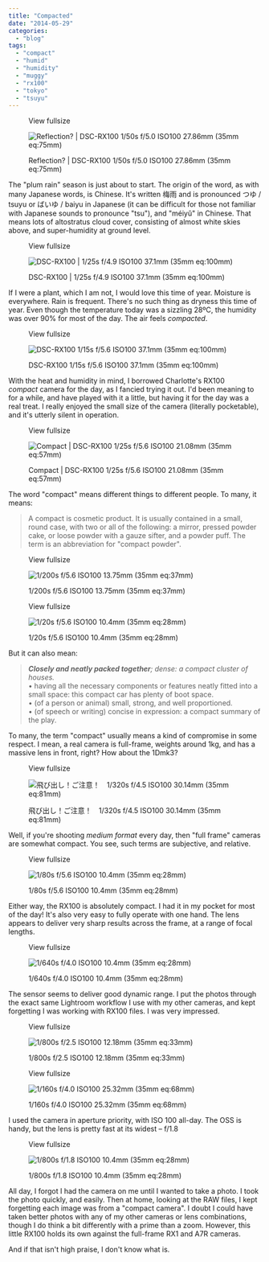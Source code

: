 ```yaml
---
title: "Compacted"
date: "2014-05-29"
categories: 
  - "blog"
tags: 
  - "compact"
  - "humid"
  - "humidity"
  - "muggy"
  - "rx100"
  - "tokyo"
  - "tsuyu"
---
```


<figure>

View fullsize

![Reflection? | DSC-RX100&nbsp;1/50s f/5.0 ISO100 27.86mm (35mm eq:75mm)&nbsp;](/assets/images/9a22c-20140529-dsc00929-dsc-rx100.jpg)

<figcaption>



Reflection? | DSC-RX100 1/50s f/5.0 ISO100 27.86mm (35mm eq:75mm) 





</figcaption>



</figure>

The "plum rain" season is just about to start. The origin of the word, as with many Japanese words, is Chinese. It's written 梅雨 and is pronounced つゆ / tsuyu or ばいゆ / baiyu in Japanese (it can be difficult for those not familiar with Japanese sounds to pronounce "tsu"), and "méiyǔ" in Chinese. That means lots of altostratus cloud cover, consisting of almost white skies above, and super-humidity at ground level.

<figure>

View fullsize

![DSC-RX100 | 1/25s f/4.9 ISO100 37.1mm (35mm eq:100mm)&nbsp;](/assets/images/3b816-image-asset.jpeg)

<figcaption>



DSC-RX100 | 1/25s f/4.9 ISO100 37.1mm (35mm eq:100mm) 





</figcaption>



</figure>

If I were a plant, which I am not, I would love this time of year. Moisture is everywhere. Rain is frequent. There's no such thing as dryness this time of year. Even though the temperature today was a sizzling 28ºC, the humidity was over 90% for most of the day. The air feels _compacted_.

<figure>

View fullsize

![DSC-RX100&nbsp;1/15s f/5.6 ISO100 37.1mm (35mm eq:100mm)&nbsp;](/assets/images/62f43-image-asset.jpeg)

<figcaption>



DSC-RX100 1/15s f/5.6 ISO100 37.1mm (35mm eq:100mm) 





</figcaption>



</figure>

With the heat and humidity in mind, I borrowed Charlotte's RX100 _compact_ camera for the day, as I fancied trying it out. I'd been meaning to for a while, and have played with it a little, but having it for the day was a real treat. I really enjoyed the small size of the camera (literally pocketable), and it's utterly silent in operation.

<figure>

View fullsize

![Compact | DSC-RX100&nbsp;1/25s f/5.6 ISO100 21.08mm (35mm eq:57mm)&nbsp;](/assets/images/713a5-image-asset.jpeg)

<figcaption>



Compact | DSC-RX100 1/25s f/5.6 ISO100 21.08mm (35mm eq:57mm) 





</figcaption>



</figure>

The word "compact" means different things to different people. To many, it means:

> A compact is cosmetic product. It is usually contained in a small, round case, with two or all of the following: a mirror, pressed powder cake, or loose powder with a gauze sifter, and a powder puff. The term is an abbreviation for "compact powder".

<figure>

View fullsize

![1/200s f/5.6 ISO100 13.75mm (35mm eq:37mm)&nbsp;](/assets/images/bc665-image-asset.jpeg)

<figcaption>



1/200s f/5.6 ISO100 13.75mm (35mm eq:37mm) 





</figcaption>



</figure>

<figure>

View fullsize

![1/20s f/5.6 ISO100 10.4mm (35mm eq:28mm)&nbsp;](/assets/images/3af83-image-asset.jpeg)

<figcaption>



1/20s f/5.6 ISO100 10.4mm (35mm eq:28mm) 





</figcaption>



</figure>

But it can also mean:

> _**Closely and neatly packed together**; dense: a compact cluster of houses._  
> • having all the necessary components or features neatly fitted into a small space: this compact car has plenty of boot space.  
> • (of a person or animal) small, strong, and well proportioned.  
> • (of speech or writing) concise in expression: a compact summary of the play.

To many, the term "compact" usually means a kind of compromise in some respect. I mean, a real camera is full-frame, weights around 1kg, and has a massive lens in front, right? How about the 1Dmk3?

<figure>

View fullsize

![飛び出し！ご注意！　1/320s f/4.5 ISO100 30.14mm (35mm eq:81mm)&nbsp;](/assets/images/a61ad-image-asset.jpeg)

<figcaption>



飛び出し！ご注意！　1/320s f/4.5 ISO100 30.14mm (35mm eq:81mm) 





</figcaption>



</figure>

Well, if you're shooting _medium format_ every day, then "full frame" cameras are somewhat compact. You see, such terms are subjective, and relative.

<figure>

View fullsize

![1/80s f/5.6 ISO100 10.4mm (35mm eq:28mm)&nbsp;](/assets/images/64b12-image-asset.jpeg)

<figcaption>



1/80s f/5.6 ISO100 10.4mm (35mm eq:28mm) 





</figcaption>



</figure>

Either way, the RX100 is absolutely compact. I had it in my pocket for most of the day! It's also very easy to fully operate with one hand. The lens appears to deliver very sharp results across the frame, at a range of focal lengths.

<figure>

View fullsize

![1/640s f/4.0 ISO100 10.4mm (35mm eq:28mm)&nbsp;](/assets/images/ba5b9-image-asset.jpeg)

<figcaption>



1/640s f/4.0 ISO100 10.4mm (35mm eq:28mm) 





</figcaption>



</figure>

The sensor seems to deliver good dynamic range. I put the photos through the exact same Lightroom workflow I use with my other cameras, and kept forgetting I was working with RX100 files. I was very impressed.

<figure>

View fullsize

![1/800s f/2.5 ISO100 12.18mm (35mm eq:33mm)&nbsp;](/assets/images/7d138-image-asset.jpeg)

<figcaption>



1/800s f/2.5 ISO100 12.18mm (35mm eq:33mm) 





</figcaption>



</figure>

<figure>

View fullsize

![1/160s f/4.0 ISO100 25.32mm (35mm eq:68mm)&nbsp;](/assets/images/9a278-image-asset.jpeg)

<figcaption>



1/160s f/4.0 ISO100 25.32mm (35mm eq:68mm) 





</figcaption>



</figure>

I used the camera in aperture priority, with ISO 100 all-day. The OSS is handy, but the lens is pretty fast at its widest – f/1.8

<figure>

View fullsize

![1/800s f/1.8 ISO100 10.4mm (35mm eq:28mm)&nbsp;](/assets/images/c49a3-image-asset.jpeg)

<figcaption>



1/800s f/1.8 ISO100 10.4mm (35mm eq:28mm) 





</figcaption>



</figure>

All day, I forgot I had the camera on me until I wanted to take a photo. I took the photo quickly, and easily. Then at home, looking at the RAW files, I kept forgetting each image was from a "compact camera". I doubt I could have taken better photos with any of my other cameras or lens combinations, though I do think a bit differently with a prime than a zoom. However, this little RX100 holds its own against the full-frame RX1 and A7R cameras.

And if that isn't high praise, I don't know what is.
